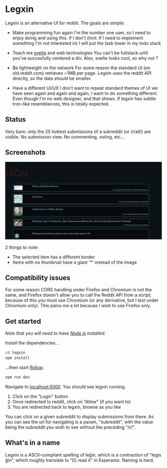 # Legxin

Legxin is an alternative UI for reddit. The goals are simple:

- Make programming fun again
I'm the number one user, so I need to enjoy doing and using this. If I don't (hint: if I need to implement something I'm not interested in) I will put the task lower in my todo stack

- Teach me [svelte](https://svelte.dev/) and web technologies
You can't be fullstack until you've succesfully centered a div. Also, svelte looks cool, so why not ?

- Be lightweight on the network
For some reason the standard UI (on old.reddit.com) retrieves ~1MB per page. Legxin uses the reddit API directly, so the data _should_ be smaller.

- Have a different UI/UX
I don't want to repeat standard themes of UI we have seen again and again and again, I want to do something different. Even though I'm no web designer, and that shows.
If legxin has subtle tron-like resemblances, this is totally expected.

## Status

Very bare: only the 25 hottest submissions of a subreddit (or /r/all/) are visible. No submission view. No commenting, voting, etc...

## Screenshots

![screenshot](screenshot.png)

2 things to note:
- The selected item has a different border
- Items with no thumbnail have a giant '*' instead of the image

## Compatibility issues

For some reason CORS handling under Firefox and Chromium is not the same, and Firefox doesn't allow you to call the Reddit API from a script; because of this you must use Chromium (or any derivative, but I test under Chromium only). This pains me a lot because I wish to use Firefox only.

## Get started
*Note that you will need to have [Node.js](https://nodejs.org) installed.*

Install the dependencies...

```bash
cd legxin
npm install
```

...then start [Rollup](https://rollupjs.org):

```bash
npm run dev
```

Navigate to [localhost:5000](http://localhost:5000). You should see legxin running. 

1. Click on the "Login" button
2. Once redirected to reddit, click on "Allow" (if you want to)
3. You are redirected back to legxin, browse as you like

You can click on a given subreddit to display submissions from there. As you can see the url for navigating is a param, "subreddit", with the value being the subreddit you wish to see without the preceding "/r/".

## What's in a name
Legxin is a ASCII-compliant spelling of leĝin, which is a contraction of "legis ĝin", which roughly translate to "[I] read it" in Esperanto. Naming is hard.
